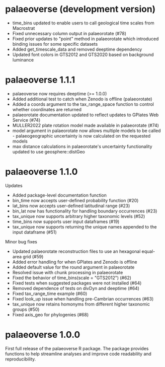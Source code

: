 # palaeoverse (development version)

* time_bins updated to enable users to call geological time scales from Macrostrat
* Fixed unnecessary column output in palaeorotate (#78)
* Fixed prior updates to "point" method in palaeorotate which introduced binding issues for some specific datasets
* Added get_timescale_data and removed deeptime dependency
* Updated font colors in GTS2012 and GTS2020 based on background luminance

# palaeoverse 1.1.1

* palaeoverse now requires deeptime (>= 1.0.0)
* Added additional test to catch when Zenodo is offline (palaeorotate)
* Added a coords argument to the tax_range_space function to control whether coordinates are returned
* palaeorotate documentation updated to reflect updates to GPlates Web Service (#74)
* MULLER2022 plate rotation model made available in palaeorotate (#74)
* model argument in palaeorotate now allows multiple models to be called - palaeogeographic uncertainty is now calculated on the requested models
* max distance calculations in palaeorotate's uncertainty functionality updated to use geosphere::distGeo

# palaeoverse 1.1.0
Updates

* Added package-level documentation function
* bin_time now accepts user-defined probability function (#20)
* lat_bins now accepts user-defined latitudinal range (#23)
* bin_lat now has functionality for handling boundary occurrences (#23)
* tax_unique now supports arbitrary higher taxonomic levels (#52)
* time_bins now supports user input dataframes (#19)
* tax_unique now supports returning the unique names appended to the input dataframe (#51)

Minor bug fixes

* Updated palaeorotate reconstruction files to use an hexagonal equal-area grid (#59)
* Added error handling for when GPlates and Zenodo is offline
* Added default value for the round argument in palaeorotate
* Resolved issue with chunk processing in palaeorotate
* Fixed the behavior of time_bins(scale = "GTS2012") (#62)
* Fixed tests when suggested packages were not installed (#64)
* Removed dependence of tests on divDyn and deeptime (#64)
* Fixed tax_range_time example (#60)
* Fixed look_up issue when handling pre-Cambrian occurrences (#63)
* tax_unique now retains homonyms from different higher taxonomic groups (#50)
* Fixed axis_geo for phylogenies (#68)

# palaeoverse 1.0.0
First full release of the palaeoverse R package.
The package provides functions to help streamline analyses and improve code readability and reproducibility.

